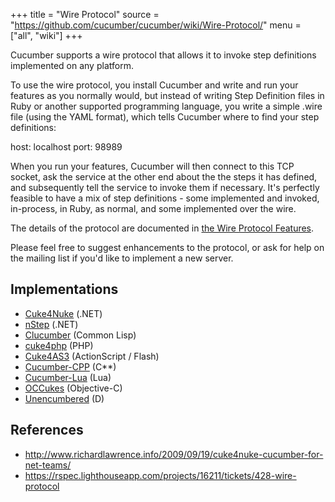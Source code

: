 +++
title = "Wire Protocol"
source = "https://github.com/cucumber/cucumber/wiki/Wire-Protocol/"
menu = ["all", "wiki"]
+++

Cucumber supports a wire protocol that allows it to invoke step definitions implemented on any platform.

To use the wire protocol, you install Cucumber and write and run your features as you normally would, but instead of writing Step Definition files in Ruby or another supported programming language, you write a simple .wire file (using the YAML format), which tells Cucumber where to find your step definitions:

host: localhost
port: 98989

When you run your features, Cucumber will then connect to this TCP socket, ask the service at the other end about the the steps it has defined, and subsequently tell the service to invoke them if necessary. It's perfectly feasible to have a mix of step definitions - some implemented and invoked, in-process, in Ruby, as normal, and some implemented over the wire.

The details of the protocol are documented in [the Wire Protocol Features](https://github.com/cucumber/cucumber-ruby-wire/blob/v0.0.1/features/invoke_message.feature).

Please feel free to suggest enhancements to the protocol, or ask for help on the mailing list if you'd like to implement a new server.

Implementations
---------------

-   [Cuke4Nuke](http://github.com/richardlawrence/Cuke4Nuke/) (.NET)
-   [nStep](http://github.com/clearwavebuild/nStep) (.NET)
-   [Clucumber](http://github.com/antifuchs/clucumber) (Common Lisp)
-   [cuke4php](https://github.com/olbrich/cuke4php) (PHP)
-   [Cuke4AS3](https://github.com/flashquartermaster/Cuke4AS3) (ActionScript / Flash)
-   [Cucumber-CPP](https://github.com/cucumber/cucumber-cpp) (C**)
-   [Cucumber-Lua](https://github.com/cucumber/cucumber-lua) (Lua)
-   [OCCukes](https://github.com/OCCukes/OCCukes) (Objective-C)
-   [Unencumbered](https://github.com/atilaneves/unencumbered) (D)

References
----------

-   <http://www.richardlawrence.info/2009/09/19/cuke4nuke-cucumber-for-net-teams/>
-   <https://rspec.lighthouseapp.com/projects/16211/tickets/428-wire-protocol>
